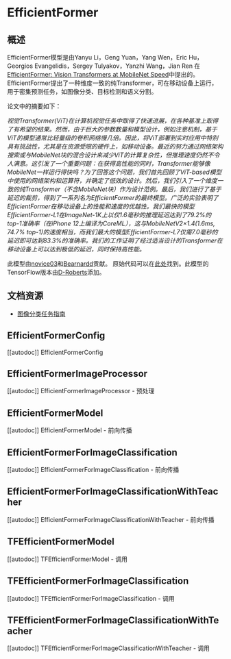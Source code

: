 <!--版权所有2022 HuggingFace团队。保留所有权利。

根据Apache License，Version 2.0（“许可证”）许可；除非符合许可证的规定，
否则你不得使用此文件。你可以在以下网址获取许可证的副本：

http://www.apache.org/licenses/LICENSE-2.0

除非适用法律要求或书面同意，否则根据许可证分发的软件是基于“按原样”分发的，
不附带任何形式的担保或条件。请参阅授权写明的特定语言，
以及许可证下限制的具体内容。

⚠️ 请注意，此文件采用Markdown格式，但包含我们doc-builder（类似于MDX）的特定语法，
可能无法在你的Markdown查看器中正确渲染。

-->

# EfficientFormer

## 概述

EfficientFormer模型是由Yanyu Li，Geng Yuan，Yang Wen，Eric Hu，Georgios Evangelidis，Sergey Tulyakov，Yanzhi Wang，Jian Ren
在[EfficientFormer: Vision Transformers at MobileNet Speed](https://arxiv.org/abs/2206.01191)中提出的。
EfficientFormer提出了一种维度一致的纯Transformer，可在移动设备上运行，用于密集预测任务，如图像分类、目标检测和语义分割。

论文中的摘要如下：

*视觉Transformer(ViT)在计算机视觉任务中取得了快速进展，在各种基准上取得了有希望的结果。然而，由于巨大的参数数量和模型设计，例如注意机制，基于ViT的模型通常比轻量级的卷积网络慢几倍。因此，将ViT部署到实时应用中特别具有挑战性，尤其是在资源受限的硬件上，如移动设备。最近的努力通过网络架构搜索或与MobileNet块的混合设计来减少ViT的计算复杂性，但推理速度仍然不令人满意。这引发了一个重要问题：在获得高性能的同时，Transformer能够像MobileNet一样运行得快吗？为了回答这个问题，我们首先回顾了ViT-based模型中使用的网络架构和运算符，并确定了低效的设计。然后，我们引入了一个维度一致的纯Transformer（不含MobileNet块）作为设计范例。最后，我们进行了基于延迟的裁剪，得到了一系列名为EfficientFormer的最终模型。广泛的实验表明了EfficientFormer在移动设备上的性能和速度的优越性。我们最快的模型EfficientFormer-L1在ImageNet-1K上以仅1.6毫秒的推理延迟达到了79.2%的top-1准确率（在iPhone 12上编译为CoreML），这与MobileNetV2×1.4(1.6ms, 74.7% top-1)的速度相当，而我们最大的模型EfficientFormer-L7仅需7.0毫秒的延迟即可达到83.3%的准确率。我们的工作证明了经过适当设计的Transformer在移动设备上可以达到极低的延迟，同时保持高性能。*

此模型由[novice03](https://huggingface.co/novice03)和[Bearnardd](https://huggingface.co/Bearnardd)贡献。
原始代码可以在[此处](https://github.com/snap-research/EfficientFormer)找到。此模型的TensorFlow版本由[D-Roberts](https://huggingface.co/D-Roberts)添加。

## 文档资源

- [图像分类任务指南](../tasks/image_classification)

## EfficientFormerConfig

[[autodoc]] EfficientFormerConfig

## EfficientFormerImageProcessor

[[autodoc]] EfficientFormerImageProcessor
    - 预处理

## EfficientFormerModel

[[autodoc]] EfficientFormerModel
    - 前向传播

## EfficientFormerForImageClassification

[[autodoc]] EfficientFormerForImageClassification
    - 前向传播

## EfficientFormerForImageClassificationWithTeacher

[[autodoc]] EfficientFormerForImageClassificationWithTeacher
    - 前向传播

## TFEfficientFormerModel

[[autodoc]] TFEfficientFormerModel
    - 调用

## TFEfficientFormerForImageClassification

[[autodoc]] TFEfficientFormerForImageClassification
    - 调用

## TFEfficientFormerForImageClassificationWithTeacher

[[autodoc]] TFEfficientFormerForImageClassificationWithTeacher
    - 调用